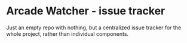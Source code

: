 # Arcade Watcher - issue tracker

Just an empty repo with nothing, but a centralized issue tracker for the whole project, rather than individual components.
